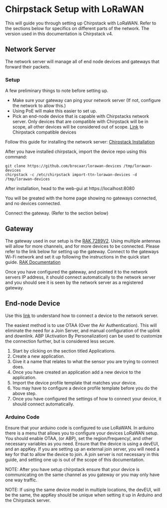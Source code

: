 # Chirpstack Setup with LoRaWAN
This will guide you through setting up Chirpstack with LoRaWAN. Refer to the sections below for specifics on different parts of the network. The version used in this documentation is Chirpstack v4. 
## Network Server
The network server will manage all of end node devices and gateways that forward their packets. 
### Setup
A few preliminary things to note before setting up. 
* Make sure your gateway can ping your network server (If not, configure the network to allow this.)
* Using PoE will make this easier to set up. 
* Pick an end-node device that is capable with Chirpstacks network server. Only devices that are compatible with Chirpstack will be in scope, all other devices will be considered out of scope. 
[Link](https://github.com/TheThingsNetwork/lorawan-devices) to 
Chirpstack compatible devices

Follow this guide for installing the network server: [Chirpstack Installation](https://www.chirpstack.io/docs/getting-started/debian-ubuntu.html)

After you have installed chirpstack, import the device repo using this command:
```
git clone https://github.com/brocaar/lorawan-devices /tmp/lorawan-devices
chirpstack -c /etc/chirpstack import-ttn-lorawan-devices -d /tmp/lorawan-devices
```
After installation, head to the web-gui at https://localhost:8080

You will be greated with the home page showing no gateways connected, and no devices connected. 

Connect the gateway. (Refer to the section below)
## Gateway
The gateway used in our setup is the [RAK 7289V2](https://store.rakwireless.com/products/rak7289-8-16-channel-outdoor-lorawan-gateway?variant=41806809661638). Using multiple antennas will allow for more channels, and for more devices to be connected. Please refer to the link below for setting up the gateway. Connect to the gateways Wi-Fi network and set it up following the instructions in the quick start guide. 
[RAK Documentation](https://docs.rakwireless.com/Product-Categories/WisGate/RAK7289-V2/Quickstart/#prerequisites "RAK Quick Start Guide")

Once you have configured the gateway, and pointed it to the network servers IP address, it should connect automatically to the network server and you should see it is seen by the network server as a registered gateway. 
## End-node Device
Use this [link](https://www.chirpstack.io/docs/guides/connect-device.html) to understand how to connect a device to the network server. 

The easiest method is to use OTAA (Over the Air Authentication). This will eliminate the need for a Join Server, and manual configuration of the uplink and downlink. ABP (Activation By Personalization) can be used to customize the connection further, but is considered less secure. 

1. Start by clicking on the section titled Applications. 
2. Create a new application. 
3. Give it a name that relates to what the sensor you are trying to connect does. 
4. Once you have created an application add a new device to the application. 
5. Import the device profile template that matches your device.
6. You may have to configure a device profile template before you do the above step. 
7. Once you have configured the settings of how to connect your device, it should connect automatically. 

### Arduino Code
Ensure that your arduino code is configured to use LoRaWAN. In arduino there is a menu that allows you to configure your devices LoRaWAN setup. You should enable OTAA, (or ABP), set the region/frequency/, and other necessary variables as you need. Ensure that the device is using a devEUI, and an appKey. If you are setting up an external join server, you will need a key for that to allow the device to join. A join server is not necessary in this guide, and setting one up is out of the scope of this documentation. 

NOTE: After you have setup chirpstack ensure that your device is communicating on the same channel as you gateway or you may only have one way traffic. 

NOTE: If using the same device model in multiple locations, the devEUI, will be the same, the appKey should be unique when setting it up in Arduino and the Chirpstack server. 